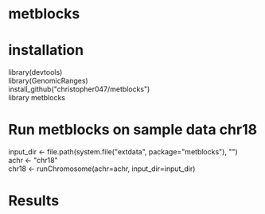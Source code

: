 # metblocks

# installation
library(devtools)   
library(GenomicRanges)   
install_github("christopher047/metblocks")  
library metblocks    

# Run metblocks on sample data chr18
input_dir <- file.path(system.file("extdata", package="metblocks"), "")   
achr <- "chr18"  
chr18 <- runChromosome(achr=achr, input_dir=input_dir)   

# Results 
